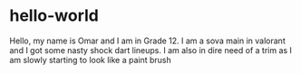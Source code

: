 # hello-world
Hello, my name is Omar and I am in Grade 12. I am a sova main in valorant and I got some nasty shock dart lineups. I am also in dire need of a trim as I am slowly starting to look like a paint brush
